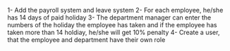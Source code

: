 1- Add the payroll system and leave system
2- For each employee, he/she has 14 days of paid holiday
3- The department manager can enter the numbers of the holiday the employee has taken and if the employee has taken more than 14 holdiay, he/she will get 10% penalty
4- Create a user, that the employee and department have their own role
